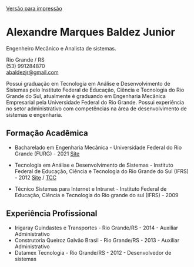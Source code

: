 [Versão para impressão](https://abaldezjr.github.io/abaldezjr/curriculo-impressao.html)
# Alexandre Marques Baldez Junior
Engenheiro Mecânico e Analista de sistemas.

Rio Grande / RS <br>
(53) 991284870 <br>
abaldezjr@gmail.com

Possui graduação em Tecnologia em Análise e Desenvolvimento de Sistemas pelo Instituto Federal de Educação, Ciência e Tecnologia do Rio Grande do Sul, atualmente é graduando em Engenharia Mecânica Empresarial pela Universidade Federal do Rio Grande. Possui experiência no setor administrativo com competências na área de desenvolvimento de sistemas e engenharia.
## Formação Acadêmica
* Bacharelado em Engenharia Mecânica - Universidade Federal do Rio Grande (FURG) - 2021 [Site](https://ee.furg.br/graduacao/engenharia-mecanica-empresarial)

* Tecnologia em Análise e Desenvolvimento de Sistemas - Instituto Federal de Educação, Ciência e Tecnologia do Rio Grande do Sul (IFRS) - 2012 [Site](http://divcomp.riogrande.ifrs.edu.br/superior) / [TCC](https://github.com/abaldezjr/abaldezjr/blob/main/Sistema%20Inteligente%20de%20Monitoramento%20de%20Frotas%20de%20Ônibus.pdf)

* Técnico Sistemas para Internet e Intranet - Instituto Federal de Educação, Ciência e Tecnologia do Rio grande do sul (IFRS) - 2009

## Experiência Profissional
* Irigaray Guindastes e Transportes - Rio Grande/RS - 2014 - Auxiliar Administrativo
* Construtoria Queiroz Galvão Brasil - Rio Grande/RS - 2013 - Auxiliar Administrativo
* Datamex Tecnologia - Rio Grande/RS - 2012 - Desenvolvedor de sistemas